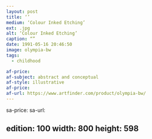 ```yaml
---
layout: post
title: ‘’
medium: ‘Colour Inked Etching’
ext: .jpg
alt: ‘Colour Inked Etching’
caption: “”
date: 1991-05-16 20:46:50
image: olympia-bw
tags:
  - childhood

af-price:
af-subject: abstract and conceptual
af-style: illustrative
af-price:
af-url: https://www.artfinder.com/product/olympia-bw/
---
```



sa-price:
sa-url:

edition: 100
width: 800
height: 598
---


